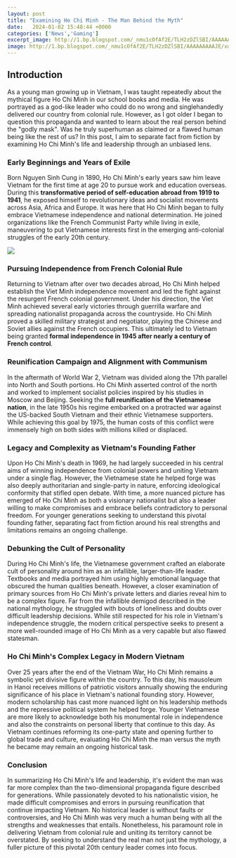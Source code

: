 ```yaml
---
layout: post
title: "Examining Ho Chi Minh - The Man Behind the Myth"
date:   2024-01-02 15:48:44 +0000
categories: ['News','Gaming']
excerpt_image: http://1.bp.blogspot.com/_nmu1cOfAf2E/TLH2zDZlSBI/AAAAAAAAAJE/xddNl_77L8A/s1600/Ho+Chi+Minh.jpg
image: http://1.bp.blogspot.com/_nmu1cOfAf2E/TLH2zDZlSBI/AAAAAAAAAJE/xddNl_77L8A/s1600/Ho+Chi+Minh.jpg
---
```


## Introduction 
As a young man growing up in Vietnam, I was taught repeatedly about the mythical figure Ho Chi Minh in our school books and media. He was portrayed as a god-like leader who could do no wrong and singlehandedly delivered our country from colonial rule. However, as I got older I began to question this propaganda and wanted to learn about the real person behind the "godly mask". Was he truly superhuman as claimed or a flawed human being like the rest of us? In this post, I aim to separate fact from fiction by examining Ho Chi Minh's life and leadership through an unbiased lens.
### Early Beginnings and Years of Exile
Born Nguyen Sinh Cung in 1890, Ho Chi Minh's early years saw him leave Vietnam for the first time at age 20 to pursue work and education overseas. During this **transformative period of self-education abroad from 1919 to 1941**, he exposed himself to revolutionary ideas and socialist movements across Asia, Africa and Europe. It was here that Ho Chi Minh began to fully embrace Vietnamese independence and national determination. He joined organizations like the French Communist Party while living in exile, maneuvering to put Vietnamese interests first in the emerging anti-colonial struggles of the early 20th century.  

![](http://1.bp.blogspot.com/_nmu1cOfAf2E/TLH2zDZlSBI/AAAAAAAAAJE/xddNl_77L8A/s1600/Ho+Chi+Minh.jpg)
### Pursuing Independence from French Colonial Rule   
Returning to Vietnam after over two decades abroad, Ho Chi Minh helped establish the Viet Minh independence movement and led the fight against the resurgent French colonial government. Under his direction, the Viet Minh achieved several early victories through guerrilla warfare and spreading nationalist propaganda across the countryside. Ho Chi Minh proved a skilled military strategist and negotiator, playing the Chinese and Soviet allies against the French occupiers. This ultimately led to Vietnam being granted **formal independence in 1945 after nearly a century of French control**.
### Reunification Campaign and Alignment with Communism
In the aftermath of World War 2, Vietnam was divided along the 17th parallel into North and South portions. Ho Chi Minh asserted control of the north and worked to implement socialist policies inspired by his studies in Moscow and Beijing. Seeking the **full reunification of the Vietnamese nation**, in the late 1950s his regime embarked on a protracted war against the US-backed South Vietnam and their ethnic Vietnamese supporters. While achieving this goal by 1975, the human costs of this conflict were immensely high on both sides with millions killed or displaced. 
### Legacy and Complexity as Vietnam's Founding Father
Upon Ho Chi Minh's death in 1969, he had largely succeeded in his central aims of winning independence from colonial powers and uniting Vietnam under a single flag. However, the Vietnamese state he helped forge was also deeply authoritarian and single-party in nature, enforcing ideological conformity that stifled open debate. With time, a more nuanced picture has emerged of Ho Chi Minh as both a visionary nationalist but also a leader willing to make compromises and embrace beliefs contradictory to personal freedom. For younger generations seeking to understand this pivotal founding father, separating fact from fiction around his real strengths and limitations remains an ongoing challenge.
### Debunking the Cult of Personality    
During Ho Chi Minh's life, the Vietnamese government crafted an elaborate cult of personality around him as an infallible, larger-than-life leader. Textbooks and media portrayed him using highly emotional language that obscured the human qualities beneath. However, a closer examination of primary sources from Ho Chi Minh's private letters and diaries reveal him to be a complex figure. Far from the infallible demigod described in the national mythology, he struggled with bouts of loneliness and doubts over difficult leadership decisions. While still respected for his role in Vietnam's independence struggle, the modern critical perspective seeks to present a more well-rounded image of Ho Chi Minh as a very capable but also flawed statesman. 
### Ho Chi Minh's Complex Legacy in Modern Vietnam
Over 25 years after the end of the Vietnam War, Ho Chi Minh remains a symbolic yet divisive figure within the country. To this day, his mausoleum in Hanoi receives millions of patriotic visitors annually showing the enduring significance of his place in Vietnam's national founding story. However, modern scholarship has cast more nuanced light on his leadership methods and the repressive political system he helped forge. Younger Vietnamese are more likely to acknowledge both his monumental role in independence and also the constraints on personal liberty that continue to this day. As Vietnam continues reforming its one-party state and opening further to global trade and culture, evaluating Ho Chi Minh the man versus the myth he became may remain an ongoing historical task.
### Conclusion
In summarizing Ho Chi Minh's life and leadership, it's evident the man was far more complex than the two-dimensional propaganda figure described for generations. While passionately devoted to his nationalistic vision, he made difficult compromises and errors in pursuing reunification that continue impacting Vietnam. No historical leader is without faults or controversies, and Ho Chi Minh was very much a human being with all the strengths and weaknesses that entails. Nonetheless, his paramount role in delivering Vietnam from colonial rule and uniting its territory cannot be overstated. By seeking to understand the real man not just the mythology, a fuller picture of this pivotal 20th century leader comes into focus.
